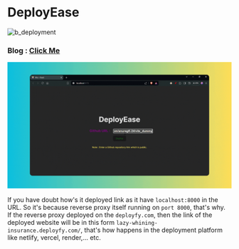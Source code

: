 # DeployEase
![b_deployment](https://github.com/user-attachments/assets/93bc0525-cc93-4578-9ff6-5a423300c4a0)


### Blog : [Click Me](https://anuragk24.hashnode.dev/decoding-how-fullstack-applications-get-online)

![DeployEase application GIF](https://github.com/anuragK-24/DeployEase/blob/main/demo_app.gif)

If you have doubt how's it deployed link as it have ```localhost:8000``` in the URL. So it's because reverse proxy itself running on ```port 8000```, that's why. <br>
If the reverse proxy deployed on the ```deployfy.com```, then the link of the deployed website will be in this form ```lazy-whining-insurance.deployfy.com/```, that's how happens in the deployment platform like netlify, vercel, render,... etc.


